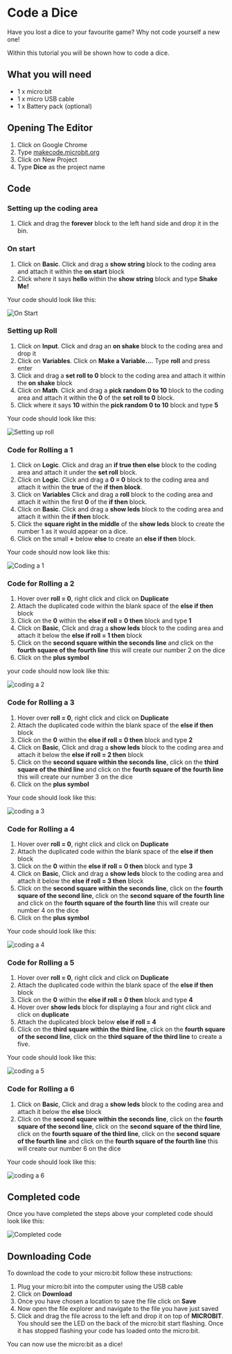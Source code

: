 # Code a Dice

Have you lost a dice to your favourite game?
Why not code yourself a new one!

Within this tutorial you will be shown how to code a dice.

## What you will need

* 1 x micro:bit
* 1 x micro USB cable
* 1 x Battery pack (optional)

## Opening The Editor

1. Click on Google Chrome
2. Type [makecode.microbit.org](makecode.microbit.org)
3. Click on New Project
4. Type **Dice** as the project name

## Code

### Setting up the coding area

1. Click and drag the **forever** block to the left hand side and drop it in the bin.

### On start

1. Click on **Basic**. Click and drag a **show string** block to the coding area and attach it within the **on start** block
2. Click where it says **hello** within the **show string** block and type **Shake Me!**

Your code should look like this:

![On Start](Images/onStart.png)

### Setting up Roll

1. Click on **Input**. Click and drag an **on shake** block to the coding area and drop it
2. Click on **Variables**. Click on **Make a Variable...**. Type **roll** and press enter
3. Click and drag a **set roll to 0** block to the coding area and attach it within the **on shake** block
4. Click on **Math**. Click and drag a **pick random 0 to 10** block to the coding area and attach it within the **0** of the **set roll to 0** block.
5. Click where it says **10** within the **pick random 0 to 10** block and type **5**

Your code should look like this:

![Setting up roll](Images/SettingRoll.png)

### Code for Rolling a 1

1. Click on **Logic**. Click and drag an **if true then else** block to the coding area and attach it under the **set roll** block.
2. Click on **Logic**. Click and drag a **0 = 0** block to the coding area and attach it within the **true** of the **if then block**.
3. Click on **Variables** Click and drag a **roll** block to the coding area and attach it within the first **0** of the **if then** block.
4. Click on **Basic**. Click and drag a **show leds** block to the coding area and attach it within the **if then** block.
5. Click the **square right in the middle** of the **show leds** block to create the number 1 as it would appear on a dice.
6. Click on the small **+** below **else** to create an **else if then** block.

Your code should now look like this:

![Coding a 1](Images/one.png)

### Code for Rolling a 2

1. Hover over **roll = 0**, right click and click on **Duplicate**
2. Attach the duplicated code within the blank space of the **else if then** block
3. Click on the **0** within the **else if roll = 0 then** block and type **1**
4. Click on **Basic**, Click and drag a **show leds** block to the coding area and attach it below the **else if roll = 1 then** block
5. Click on the **second square within the seconds line** and click on the **fourth square of the fourth line** this will create our number 2 on the dice
6. Click on the **plus symbol**

your code should now look like this:

![coding a 2](Images/two.png)

### Code for Rolling a 3

1. Hover over **roll = 0**, right click and click on **Duplicate**
2. Attach the duplicated code within the blank space of the **else if then** block
3. Click on the **0** within the **else if roll = 0 then** block and type **2**
4. Click on **Basic**, Click and drag a **show leds** block to the coding area and attach it below the **else if roll = 2 then** block
5. Click on the **second square within the seconds line**, click on the **third square of the third line** and click on the **fourth square of the fourth line** this will create our number 3 on the dice
6. Click on the **plus symbol**

Your code should look like this:

![coding a 3](Images/three.png)

### Code for Rolling a 4

1. Hover over **roll = 0**, right click and click on **Duplicate**
2. Attach the duplicated code within the blank space of the **else if then** block
3. Click on the **0** within the **else if roll = 0 then** block and type **3**
4. Click on **Basic**, Click and drag a **show leds** block to the coding area and attach it below the **else if roll = 3 then** block
5. Click on the **second square within the seconds line**, click on the **fourth square of the second line**, click on the **second square of the fourth line** and click on the **fourth square of the fourth line** this will create our number 4 on the dice
6. Click on the **plus symbol**

Your code should look like this:

![coding a 4](Images/four.png)

### Code for Rolling a 5

1. Hover over **roll = 0**, right click and click on **Duplicate**
2. Attach the duplicated code within the blank space of the **else if then** block
3. Click on the **0** within the **else if roll = 0 then** block and type **4**
4. Hover over **show leds** block for displaying a four and right click and click on **duplicate**
5. Attach the duplicated block below **else if roll = 4**
6. Click on the **third square within the third line**, click on the **fourth square of the second line**, click on the **third square of the third line** to create a five.

Your code should look like this:

![coding a 5](Images/five.png)

### Code for Rolling a 6

1. Click on **Basic**, Click and drag a **show leds** block to the coding area and attach it below the **else** block
2. Click on the **second square within the seconds line**, click on the **fourth square of the second line**, click on the **second square of the third line**, click on the **fourth square of the third line**, click on the **second square of the fourth line** and click on the **fourth square of the fourth line** this will create our number 6 on the dice

Your code should look like this:

![coding a 6](Images/six.png)

## Completed code

Once you have completed the steps above your completed code should look like this:

![Completed code](Images/complete.png)

## Downloading Code

To download the code to your micro:bit follow these instructions:

1. Plug your micro:bit into the computer using the USB cable
2. Click on **Download**
3. Once you have chosen a location to save the file click on **Save**
4. Now open the file explorer and navigate to the file you have just saved
5. Click and drag the file across to the left and drop it on top of **MICROBIT**. You should see the LED on the back of the micro:bit start flashing. Once it has stopped flashing your code has loaded onto the micro:bit.

You can now use the micro:bit as a dice!
